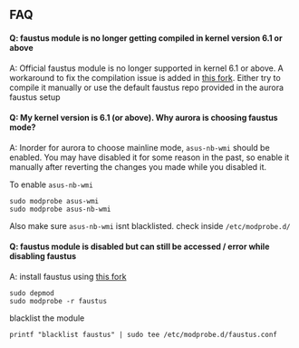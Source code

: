
## FAQ

#### Q: faustus module is no longer getting compiled in kernel version 6.1 or above

A: Official faustus module is no longer supported in kernel 6.1 or above. A workaround to fix the compilation issue is added in [this fork](https://github.com/legacyO7/faustus.git). Either try to compile it manually or use the default faustus repo provided in the aurora faustus setup


#### Q: My kernel version is 6.1 (or above). Why aurora is choosing faustus mode?

A: Inorder for aurora to choose mainline mode, `asus-nb-wmi` should be enabled. You may have disabled it for some reason in the past, so enable it manually after reverting the changes you made while you disabled it.

To enable `asus-nb-wmi`
```
sudo modprobe asus-wmi
sudo modprobe asus-nb-wmi
```

Also make sure `asus-nb-wmi` isnt blacklisted. check inside `/etc/modprobe.d/`

#### Q: faustus module is disabled but can still be accessed / error while disabling faustus

A: install faustus using [this fork](https://github.com/legacyO7/faustus.git)
```
sudo depmod
sudo modprobe -r faustus
````
blacklist the module
```
printf "blacklist faustus" | sudo tee /etc/modprobe.d/faustus.conf
```
```sudo dkms remove faustus/0.2 --all
```

 

